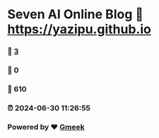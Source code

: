 # Seven AI Online Blog :link: https://yazipu.github.io 
### :page_facing_up: [3](https://yazipu.github.io/tag.html) 
### :speech_balloon: 0 
### :hibiscus: 610 
### :alarm_clock: 2024-06-30 11:26:55 
### Powered by :heart: [Gmeek](https://github.com/Meekdai/Gmeek)
